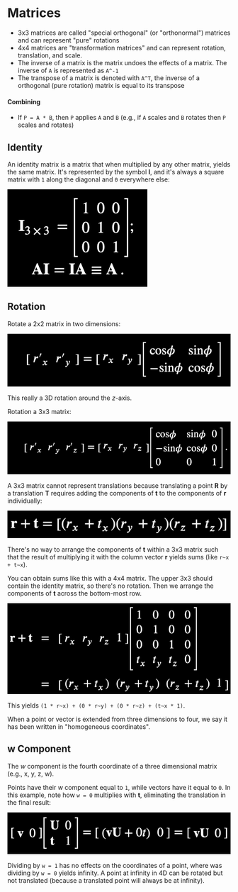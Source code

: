 # Matrices

- 3x3 matrices are called "special orthogonal" (or "orthonormal") matrices and can represent "pure" rotations
- 4x4 matrices are "transformation matrices" and can represent rotation, translation, and scale.
- The inverse of a matrix is the matrix undoes the effects of a matrix. The inverse of `A` is represented as `A^-1`
- The transpose of a matrix is denoted with `A^T`, the inverse of a orthogonal (pure rotation) matrix is equal to its transpose

#### Combining

- If `P = A * B`, then `P` applies `A` and `B` (e.g., if `A` scales and `B` rotates then `P` scales and rotates)

## Identity

An identity matrix is a matrix that when multiplied by any other matrix, yields the same matrix. It's represented by the symbol **I**, and it's always a square matrix with `1` along the diagonal and `0` everywhere else:

![Identity Matrix](assets/matrix-identity.png)

## Rotation

Rotate a 2x2 matrix in two dimensions:

![2D Rotation](assets/matrix-rotation-2d.png)

This really a 3D rotation around the *z*-axis.

Rotation a 3x3 matrix:

![3D Rotation](assets/matrix-rotation-3d.png)

A 3x3 matrix cannot represent translations because translating a point **R** by a translation **T** requires adding the components of **t** to the components of **r** individually:

![Matrix Translation Equation](assets/matrix-translation-equation.png)

There's no way to arrange the components of **t** within a 3x3 matrix such that the result of multiplying it with the column vector **r** yields sums (like `r~x + t~x`).

You can obtain sums like this with a 4x4 matrix. The upper 3x3 should contain the identity matrix, so there's no rotation. Then we arrange the components of **t** across the bottom-most row.

![Matrix Translation](assets/matrix-translation.png)

This yields `(1 * r~x) + (0 * r~y) + (0 * r~z) + (t~x * 1)`.

When a point or vector is extended from three dimensions to four, we say it has been written in "homogeneous coordinates".

## w Component

The *w* component is the fourth coordinate of a three dimensional matrix (e.g., x, y, z, w).

Points have their *w* component equal to `1`, while vectors have it equal to `0`. In this example, note how `w = 0` multiplies with **t**, eliminating the translation in the final result:

![w Component Equation](assets/matrix-w-component-equation.png)

Dividing by `w = 1` has no effects on the coordinates of a point, where was dividing by `w = 0` yields infinity. A point at infinity in 4D can be rotated but not translated (because a translated point will always be at infinity).
